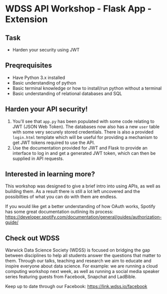 # WDSS API Workshop - Flask App - Extension

## Task
- Harden your security using JWT

## Preqrequisites
- Have Python 3.x installed
- Basic understanding of python
- Basic terminal knowledge or how to install/run python without a terminal
- Basic understanding of relational databases and SQL

## Harden your API security!
1. You'll see that `app.py` has been populated with some code relating to JWT (JSON Web Token). The databases now also has a new `user` table with some very securely stored credentials. There is also a provided `login.html` template which will be useful for providing a mechanism to get JWT tokens required to use the API.
2. Use the documentation provided for JWT and Flask to provide an interface to log in and get a generated JWT token, which can then be supplied in API requests.

## Interested in learning more?
This workshop was designed to give a brief intro into using APIs, as well as building them. As a result there is still a lot left uncovered and the possibilties of what you can do with them are endless.

If you would like get a better understanding of how OAuth works, Spotify has some great documentation outlining its process: https://developer.spotify.com/documentation/general/guides/authorization-guide/

## Check out WDSS
Warwick Data Science Society (WDSS) is focused on bridging the gap between disciplines to help all students answer the questions that matter to them. Through our talks, teaching and research we aim to educate and inspire everyone about data science. For example: we are running a cloud computing workshop next week, as well as running a social media speaker series featuring guests from Facebook, Snapchat and LadBible.

Keep up to date through our Facebook: https://link.wdss.io/facebook
